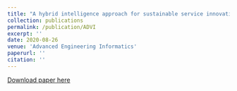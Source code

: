 ```yaml
---
title: "A hybrid intelligence approach for sustainable service innovation of smart and connected product: A case study"
collection: publications
permalink: /publication/ADVI 
excerpt: ''
date: 2020-08-26
venue: 'Advanced Engineering Informatics'
paperurl: ''
citation: ''
---
```





[Download paper here](https://arxiv.org/abs/1912.04695)

